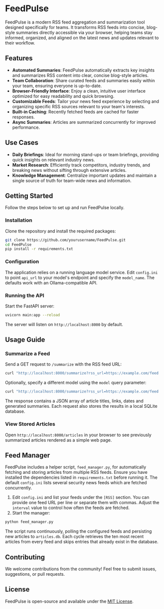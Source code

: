 # FeedPulse

FeedPulse is a modern RSS feed aggregation and summarization tool designed specifically for teams. It transforms RSS feeds into concise, blog-style summaries directly accessible via your browser, helping teams stay informed, organized, and aligned on the latest news and updates relevant to their workflow.

## Features

* **Automated Summaries**: FeedPulse automatically extracts key insights and summarizes RSS content into clear, concise blog-style articles.
* **Team Collaboration**: Share curated feeds and summaries easily within your team, ensuring everyone is up-to-date.
* **Browser-Friendly Interface**: Enjoy a clean, intuitive user interface optimized for easy readability and quick browsing.
* **Customizable Feeds**: Tailor your news feed experience by selecting and organizing specific RSS sources relevant to your team's interests.
* **Built-in Caching**: Recently fetched feeds are cached for faster responses.
* **Async Summaries**: Articles are summarized concurrently for improved performance.

## Use Cases

* **Daily Briefings**: Ideal for morning stand-ups or team briefings, providing quick insights on relevant industry news.
* **Market Research**: Efficiently track competitors, industry trends, and breaking news without sifting through extensive articles.
* **Knowledge Management**: Centralize important updates and maintain a single source of truth for team-wide news and information.

## Getting Started

Follow the steps below to set up and run FeedPulse locally.

### Installation

Clone the repository and install the required packages:

```bash
git clone https://github.com/yourusername/FeedPulse.git
cd FeedPulse
pip install -r requirements.txt
```

### Configuration

The application relies on a running language model service. Edit `config.ini` to
point `api_url` to your model's endpoint and specify the `model_name`. The
defaults work with an Ollama-compatible API.

### Running the API

Start the FastAPI server:

```bash
uvicorn main:app --reload
```

The server will listen on `http://localhost:8000` by default.

## Usage Guide

### Summarize a Feed

Send a GET request to `/summarize` with the RSS feed URL:

```bash
curl "http://localhost:8000/summarize?rss_url=https://example.com/feed.xml"
```

Optionally, specify a different model using the `model` query parameter:

```bash
curl "http://localhost:8000/summarize?rss_url=https://example.com/feed.xml&model=my-model"
```

The response contains a JSON array of article titles, links, dates and generated
summaries. Each request also stores the results in a local SQLite database.

### View Stored Articles

Open `http://localhost:8000/articles` in your browser to see previously
summarized articles rendered as a simple web page.

## Feed Manager

FeedPulse includes a helper script, `feed_manager.py`, for automatically
fetching and storing articles from multiple RSS feeds. Ensure you have installed
the dependencies listed in `requirements.txt` before running it. The default
`config.ini` lists several security news feeds which are fetched concurrently.

1. Edit `config.ini` and list your feeds under the `[RSS]` section. You can
   provide one feed URL per line or separate them with commas. Adjust the
   `interval` value to control how often the feeds are fetched.
2. Start the manager:

```bash
python feed_manager.py
```

The script runs continuously, polling the configured feeds and persisting new
articles to `articles.db`. Each cycle retrieves the ten most recent articles from
every feed and skips entries that already exist in the database.

## Contributing

We welcome contributions from the community! Feel free to submit issues, suggestions, or pull requests.

## License

FeedPulse is open-source and available under the [MIT License](LICENSE).
